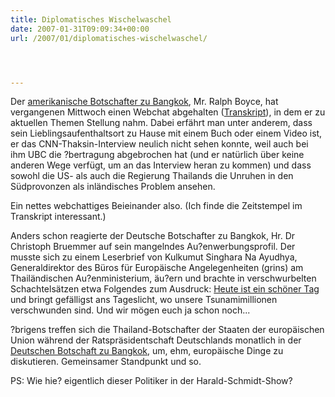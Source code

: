 ```yaml
---
title: Diplomatisches Wischelwaschel
date: 2007-01-31T09:09:34+00:00
url: /2007/01/diplomatisches-wischelwaschel/




---
```

Der [amerikanische Botschafter zu Bangkok][1], Mr. Ralph Boyce, hat vergangenen Mittwoch einen Webchat abgehalten ([Transkript][2]), in dem er zu aktuellen Themen Stellung nahm. Dabei erfährt man unter anderem, dass sein Lieblingsaufenthaltsort zu Hause mit einem Buch oder einem Video ist, er das CNN-Thaksin-Interview neulich nicht sehen konnte, weil auch bei ihm UBC die ?bertragung abgebrochen hat (und er natürlich über keine anderen Wege verfügt, um an das Interview heran zu kommen) und dass sowohl die US- als auch die Regierung Thailands die Unruhen in den Südprovonzen als inländisches Problem ansehen.

Ein nettes webchattiges Beieinander also. (Ich finde die Zeitstempel im Transkript interessant.)

Anders schon reagierte der Deutsche Botschafter zu Bangkok, Hr. Dr Christoph Bruemmer auf sein mangelndes Au?enwerbungsprofil. Der musste sich zu einem Leserbrief von Kulkumut Singhara Na Ayudhya, Generaldirektor des Büros für Europäische Angelegenheiten (grins) am Thailändischen Au?enministerium, äu?ern und brachte in verschwurbelten Schachtelsätzen etwa Folgendes zum Ausdruck: [Heute ist ein schöner Tag][3] und bringt gefälligst ans Tageslicht, wo unsere Tsunamimillionen verschwunden sind. Und wir mögen euch ja schon noch...

?brigens treffen sich die Thailand-Botschafter der Staaten der europäischen Union während der Ratspräsidentschaft Deutschlands monatlich in der [Deutschen Botschaft zu Bangkok][4], um, ehm, europäische Dinge zu diskutieren. Gemeinsamer Standpunkt und so.

PS: Wie hie? eigentlich dieser Politiker in der Harald-Schmidt-Show?

 [1]: http://bangkok.usembassy.gov/
 [2]: http://bangkok.usembassy.gov/news/programs/2007/webchat012607.pdf
 [3]: http://www.nationmultimedia.com/2007/01/29/headlines/headlines_30025408.php
 [4]: http://www.bangkok.diplo.de/Vertretung/bangkok/de/Startseite.html
